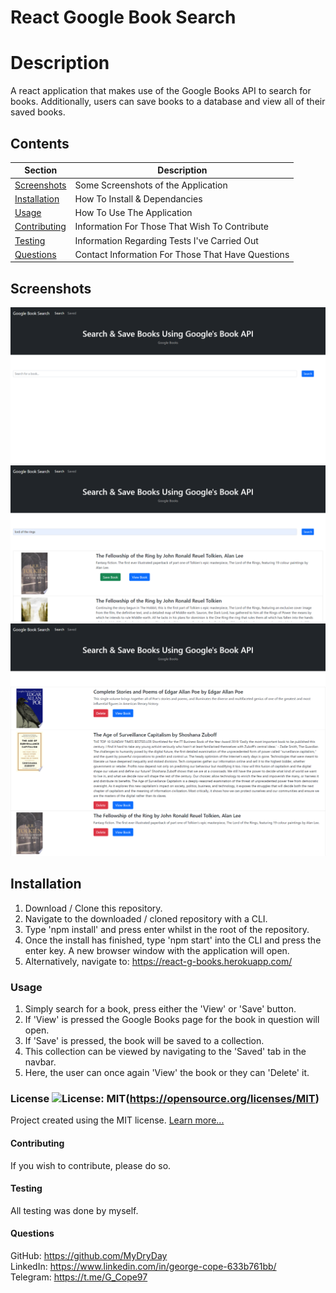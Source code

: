   # React Google Book Search

  # Description
  A react application that makes use of the Google Books API to search for books. Additionally, users can save books to a database and view all of their saved books.

  ## Contents
  Section                       | Description
  ----------------------------- | --------------------------------------------------
  [Screenshots](#Screenshots)   | Some Screenshots of the Application
  [Installation](#Installation) | How To Install & Dependancies
  [Usage](#Usage)               | How To Use The Application
  [Contributing](#Contributing) | Information For Those That Wish To Contribute
  [Testing](#Testing)           | Information Regarding Tests I've Carried Out
  [Questions](#Questions)       | Contact Information For Those That Have Questions

  ## Screenshots
  ![Screenshot #1](/images/1.png)
  ![Screenshot #2](/images/2.png)
  ![Screenshot #3](/images/3.png)


  ## Installation
  1. Download / Clone this repository. 
  2. Navigate to the downloaded / cloned repository with a CLI. 
  3. Type 'npm install' and press enter whilst in the root of the repository. 
  4. Once the install has finished, type 'npm start' into the CLI and press the enter key. A new browser window with the application will open. 
  5. Alternatively, navigate to: https://react-g-books.herokuapp.com/

  ### Usage
  1. Simply search for a book, press either the 'View' or 'Save' button. 
  2. If 'View' is pressed the Google Books page for the book in question will open. 
  3. If 'Save' is pressed, the book will be saved to a collection.
  4. This collection can be viewed by navigating to the 'Saved' tab in the navbar. 
  5. Here, the user can once again 'View' the book or they can 'Delete' it.

  ### License ![License: MIT](https://img.shields.io/badge/License-MIT-yellow.svg)(https://opensource.org/licenses/MIT) 
 
  Project created using the MIT license.
  [Learn more...](https://opensource.org/licenses/MIT)

  #### Contributing
  If you wish to contribute, please do so.

  #### Testing
  All testing was done by myself.

  #### Questions
  GitHub: https://github.com/MyDryDay  
  LinkedIn: https://www.linkedin.com/in/george-cope-633b761bb/  
  Telegram: https://t.me/G_Cope97